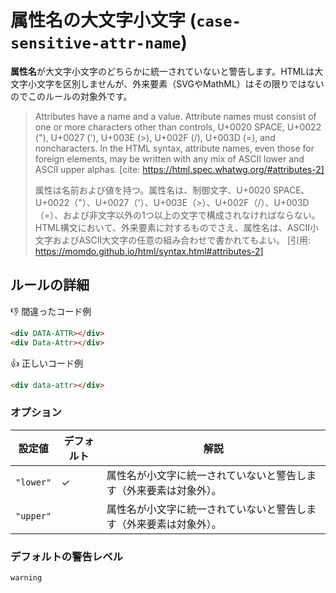 # 属性名の大文字小文字 (`case-sensitive-attr-name`)

**属性名**が大文字小文字のどちらかに統一されていないと警告します。HTMLは大文字小文字を区別しませんが、外来要素（SVGやMathML）はその限りではないのでこのルールの対象外です。

> Attributes have a name and a value. Attribute names must consist of one or more characters other than controls, U+0020 SPACE, U+0022 ("), U+0027 ('), U+003E (>), U+002F (/), U+003D (=), and noncharacters. In the HTML syntax, attribute names, even those for foreign elements, may be written with any mix of ASCII lower and ASCII upper alphas.
> [cite: https://html.spec.whatwg.org/#attributes-2]
>
> 属性は名前および値を持つ。属性名は、制御文字、U+0020 SPACE、U+0022（"）、U+0027（'）、U+003E（>）、U+002F（/）、U+003D（=）、および非文字以外の1つ以上の文字で構成されなければならない。HTML構文において、外来要素に対するものでさえ、属性名は、ASCII小文字およびASCII大文字の任意の組み合わせで書かれてもよい。
> [引用: https://momdo.github.io/html/syntax.html#attributes-2]

## ルールの詳細

👎 間違ったコード例

```html
<div DATA-ATTR></div>
<div Data-Attr></div>
```

👍 正しいコード例

```html
<div data-attr></div>
```

### オプション

設定値|デフォルト|解説
---|---|---
`"lower"`|✓|属性名が小文字に統一されていないと警告します（外来要素は対象外）。
`"upper"`||属性名が小文字に統一されていないと警告します（外来要素は対象外）。

### デフォルトの警告レベル

`warning`
